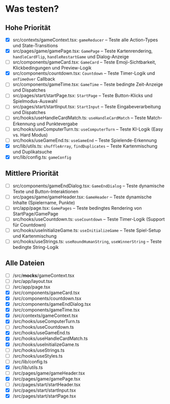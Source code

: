 # Was testen?

## Hohe Priorität
- [x] src/contexts/gameContext.tsx: `gameReducer` – Teste alle Action-Types und State-Transitions
- [x] src/pages/game/gamePage.tsx: `GamePage` – Teste Kartenrendering, `handleCardFlip`, `handleRestartGame` und Dialog-Anzeige
- [ ] src/components/gameCard.tsx: `GameCard` – Teste Emoji-Sichtbarkeit, Klickbedingungen und Preview-Logik
- [x] src/components/countdown.tsx: `Countdown` – Teste Timer-Logik und `onTimeOver` Callback
- [ ] src/components/gameTime.tsx: `GameTime` – Teste bedingte Zeit-Anzeige und Dispatches
- [ ] src/pages/start/startPage.tsx: `StartPage` – Teste Button-Klicks und Spielmodus-Auswahl
- [ ] src/pages/start/startInput.tsx: `StartInput` – Teste Eingabeverarbeitung und Dispatches
- [ ] src/hooks/useHandleCardMatch.ts: `useHandleCardMatch` – Teste Match-Erkennung und Punktevergabe
- [ ] src/hooks/useComputerTurn.ts: `useComputerTurn` – Teste KI-Logik (Easy vs. Hard Modus)
- [ ] src/hooks/useGameEnd.ts: `useGameEnd` – Teste Spielende-Erkennung
- [x] src/lib/utils.ts: `shuffleArray`, `findDuplicates` – Teste Kartenmischung und Duplikatsuche
- [x] src/lib/config.ts: `gameConfig`

## Mittlere Priorität
- [ ] src/components/gameEndDialog.tsx: `GameEndDialog` – Teste dynamische Texte und Button-Interaktionen
- [ ] src/pages/game/gameHeader.tsx: `GameHeader` – Teste dynamische Inhalte (Spielername, Punkte)
- [ ] src/app/page.tsx: `GamePages` – Teste bedingtes Rendering von StartPage/GamePage
- [ ] src/hooks/useCountdown.ts: `useCountdown` – Teste Timer-Logik (Support für Countdown)
- [ ] src/hooks/useInitializeGame.ts: `useInitializeGame` – Teste Spiel-Setup und Kartenmischung
- [ ] src/hooks/useStrings.ts: `useRoundHumanString`, `useWinnerString` – Teste bedingte String-Logik

## Alle Dateien
- [ ] /src/__mocks__/gameContext.tsx
- [ ] /src/app/layout.tsx
- [ ] /src/app/page.tsx
- [x] /src/components/gameCard.tsx
- [x] /src/components/countdown.tsx
- [x] /src/components/gameEndDialog.tsx
- [x] /src/components/gameTime.tsx
- [x] /src/contexts/gameContext.tsx
- [x] /src/hooks/useComputerTurn.ts
- [ ] /src/hooks/useCountdown.ts
- [x] /src/hooks/useGameEnd.ts
- [x] /src/hooks/useHandleCardMatch.ts
- [x] /src/hooks/useInitializeGame.ts
- [ ] /src/hooks/useStrings.ts
- [ ] /src/hooks/useStyles.ts
- [ ] /src/lib/config.ts
- [x] /src/lib/utils.ts
- [ ] /src/pages/game/gameHeader.tsx
- [x] /src/pages/game/gamePage.tsx
- [ ] /src/pages/start/startHeader.tsx
- [x] /src/pages/start/startInput.tsx
- [x] /src/pages/start/startPage.tsx